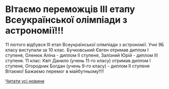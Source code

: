 # ВІтаємо переможців ІІІ етапу Всеукраїнської олімпіади з астрономії!!!

11 лютого відбувся ІІІ етап Всеукраїнської олімпіади з астрономії.
Учні 9Б класу виступали за 10 клас.
Бучковський Євген отримав диплом І ступеня, Оленюк Аліна - диплом ІІ ступеня, Залізний Юрій - диплом ІІІ ступеня.
11 клас:
Квіт Данило (учень 11-го класу) отримав диплом І ступеня, Огородник Богдан (учень 9-го класу) - диплом ІІ ступеня
Вітаємо! Бажаємо перемог в майбутньому!!!!

[Читати усі новини](/news)

